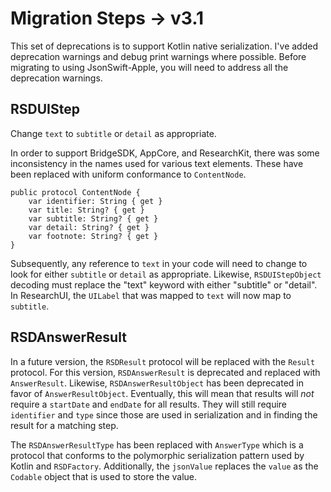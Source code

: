 #  Migration Steps -> v3.1

This set of deprecations is to support Kotlin native serialization. I've added deprecation warnings and debug print 
warnings where possible. Before migrating to using JsonSwift-Apple, you will need to address all the deprecation
warnings.

## RSDUIStep

Change `text` to `subtitle` or `detail` as appropriate.

In order to support BridgeSDK, AppCore, and ResearchKit, there was some inconsistency in the names used for 
various text elements. These have been replaced with uniform conformance to `ContentNode`.

```
public protocol ContentNode {
    var identifier: String { get }
    var title: String? { get }
    var subtitle: String? { get }
    var detail: String? { get }
    var footnote: String? { get }
}
```

Subsequently, any reference to `text` in your code will need to change to look for either `subtitle` or `detail` 
as appropriate. Likewise, `RSDUIStepObject` decoding must replace the "text" keyword with either "subtitle" 
or "detail". In ResearchUI, the `UILabel`  that was mapped to `text` will now map to `subtitle`.

## RSDAnswerResult

In a future version, the `RSDResult` protocol will be replaced with the `Result` protocol. For this version, 
`RSDAnswerResult` is deprecated and replaced with `AnswerResult`. Likewise, `RSDAnswerResultObject` has
been deprecated in favor of `AnswerResultObject`. Eventually, this will mean that results will *not* require a 
`startDate` and `endDate` for all results. They will still require `identifier` and `type` since those are used in 
serialization and in finding the result for a matching step.

The `RSDAnswerResultType` has been replaced with `AnswerType` which is a protocol that conforms to the 
polymorphic serialization pattern used by Kotlin and `RSDFactory`. Additionally, the `jsonValue` replaces the 
`value` as the `Codable` object that is used to store the value.




